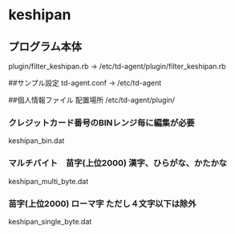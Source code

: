 # keshipan
## プログラム本体
plugin/filter_keshipan.rb
 -> /etc/td-agent/plugin/filter_keshipan.rb

##サンプル設定
 td-agent.conf
 -> /etc/td-agent


##個人情報ファイル
 配置場所 /etc/td-agent/plugin/
### クレジットカード番号のBINレンジ毎に編集が必要
keshipan_bin.dat

### マルチバイト　苗字(上位2000) 漢字、ひらがな、かたかな
keshipan_multi_byte.dat

### 苗字(上位2000) ローマ字 ただし４文字以下は除外
keshipan_single_byte.dat

